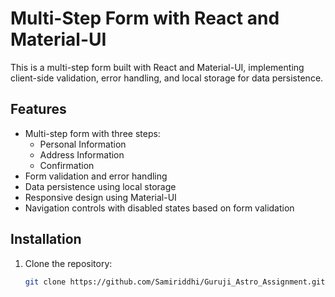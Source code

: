 # Multi-Step Form with React and Material-UI

This is a multi-step form built with React and Material-UI, implementing client-side validation, error handling, and local storage for data persistence.

## Features

- Multi-step form with three steps:
  - Personal Information
  - Address Information
  - Confirmation
- Form validation and error handling
- Data persistence using local storage
- Responsive design using Material-UI
- Navigation controls with disabled states based on form validation

## Installation

1. Clone the repository:

   ```bash
   git clone https://github.com/Samiriddhi/Guruji_Astro_Assignment.git

   ```
